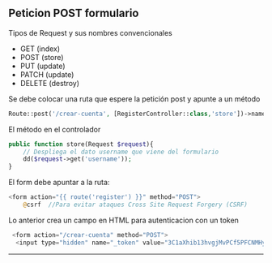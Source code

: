 ## Peticion POST formulario

Tipos de Request y sus nombres convencionales
- GET (index)
- POST (store)
- PUT  (update)
- PATCH (update)
- DELETE (destroy)


Se debe colocar una ruta que espere la petición post y apunte a un método

```php
Route::post('/crear-cuenta', [RegisterController::class,'store'])->name('register');
```

El método en el controlador
```php
public function store(Request $request){
    // Despliega el dato username que viene del formulario
    dd($request->get('username'));
}
```

El form debe apuntar a la ruta:
```PHP
<form action="{{ route('register') }}" method="POST">
    @csrf  //Para evitar ataques Cross Site Request Forgery (CSRF)
```

Lo anterior crea un campo en HTML para autenticacion con un token
```php
 <form action="/crear-cuenta" method="POST">
  <input type="hidden" name="_token" value="3C1aXhib13hvgjMvPCf5PFCNMHynIIPFZATvPZZR">     
```

---

